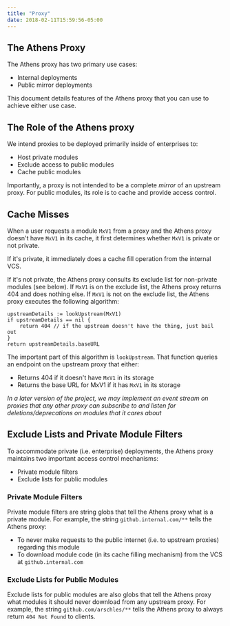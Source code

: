```yaml
---
title: "Proxy"
date: 2018-02-11T15:59:56-05:00
---
```


## The Athens Proxy

The Athens proxy has two primary use cases:

- Internal deployments
- Public mirror deployments

This document details features of the Athens proxy that you can use to achieve either use case.

## The Role of the Athens proxy

We intend proxies to be deployed primarily inside of enterprises to:

- Host private modules
- Exclude access to public modules
- Cache public modules

Importantly, a proxy is not intended to be a complete _mirror_ of an upstream proxy. For public modules, its role is to cache and provide access control.

## Cache Misses

When a user requests a module `MxV1` from a proxy and the Athens proxy doesn't have `MxV1` in its cache, it first determines whether `MxV1` is private or not private.

If it's private, it immediately does a cache fill operation from the internal VCS.

If it's not private, the Athens proxy consults its exclude list for non-private modules (see below). If `MxV1` is on the exclude list, the Athens proxy returns 404 and does nothing else. If `MxV1` is not on the exclude list, the Athens proxy executes the following algorithm:

```
upstreamDetails := lookUpstream(MxV1)
if upstreamDetails == nil {
	return 404 // if the upstream doesn't have the thing, just bail out
}
return upstreamDetails.baseURL
```

The important part of this algorithm is `lookUpstream`. That function queries an endpoint on the upstream proxy that either:

- Returns 404 if it doesn't have `MxV1` in its storage
- Returns the base URL for MxV1 if it has `MxV1` in its storage

_In a later version of the project, we may implement an event stream on proxies that any other proxy can subscribe to and listen for deletions/deprecations on modules that it cares about_

## Exclude Lists and Private Module Filters

To accommodate private (i.e. enterprise) deployments, the Athens proxy maintains two important access control mechanisms:

- Private module filters
- Exclude lists for public modules

### Private Module Filters

Private module filters are string globs that tell the Athens proxy what is a private module. For example, the string `github.internal.com/**` tells the Athens proxy:

- To never make requests to the public internet (i.e. to upstream proxies) regarding this module
- To download module code (in its cache filling mechanism) from the VCS at `github.internal.com`

### Exclude Lists for Public Modules

Exclude lists for public modules are also globs that tell the Athens proxy what modules it should never download from any upstream proxy. For example, the string `github.com/arschles/**` tells the Athens proxy to always return `404 Not Found` to clients.
